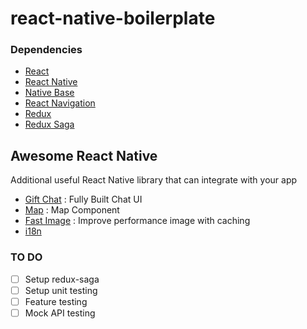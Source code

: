 
# react-native-boilerplate

### Dependencies
- [React](https://reactjs.org/)
- [React Native](https://facebook.github.io/react-native/)
- [Native Base](https://nativebase.io/)
- [React Navigation](https://reactnavigation.org/)
- [Redux](https://redux.js.org/)
- [Redux Saga](https://redux-saga.js.org/)

## Awesome React Native
Additional useful React Native library that can integrate with your app

- [Gift Chat](https://github.com/FaridSafi/react-native-gifted-chat) : Fully Built Chat UI
- [Map](https://github.com/react-community/react-native-maps) : Map Component
- [Fast Image](https://github.com/DylanVann/react-native-fast-image) : Improve performance image with caching
- [i18n](https://github.com/AlexanderZaytsev/react-native-i18n)

### TO DO
- [ ] Setup redux-saga
- [ ] Setup unit testing
- [ ] Feature testing
- [ ] Mock API testing
